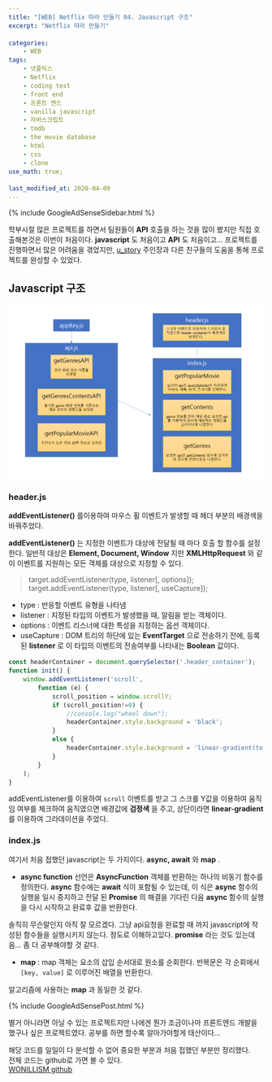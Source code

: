 ```yaml
---
title: "[WEB] Netflix 따라 만들기 04. Javascript 구조"
excerpt: "Netflix 따라 만들기"

categories:
    - WEB
tags:
    - 넷플릭스
    - Netflix
    - coding test
    - front end
    - 프론트 엔드
    - vanilla javascript
    - 자바스크립트
    - tmdb
    - the movie database
    - html
    - css
    - clone
use_math: true;

last_modified_at: 2020-04-09  
---
```


{% include GoogleAdSenseSidebar.html %}  

학부시절 많은 프로젝트를 하면서 팀원들이 **API** 호출을 하는 것을 많이 봤지만 직접 호출해본것은 이번이 처음이다. **javascript** 도 처음이고 **API** 도 처음이고... 프로젝트를 진행하면서 많은 어려움을 겪었지만, [u_story](https://uyoo-story.tistory.com/) 주인장과 다른 친구들의 도움을 통해 프로젝트를 완성할 수 있었다.  



## Javascript 구조   

[![](/assets/Web/clone_netflix/javascript_structure_img.PNG)](/assets/Web/clone_netflix/javascript_structure_img.PNG)

  

### header.js

**addEventListener()** 를이용하여 마우스 휠 이벤트가 발생할 때 헤더 부분의 배경색을 바꿔주었다.  

**addEventListener()** 는 지정한 이벤트가 대상에 전달될 때 마다 호출 할 함수를 설정한다. 일반적 대상은 **Element, Document, Window** 지만 **XMLHttpRequest** 와 같이 이벤트를 지원하는 모든 객체를 대상으로 지정할 수 있다.  

>target.addEventListener(type, listener[, options]);
>target.addEventListener(type, listener[, useCapture]);

+ type : 반응할 이벤트 유형을 나타냄
+ listener : 지정된 타입의 이벤트가 발생했을 때, 알림을 받는 객체이다. 
+ options : 이벤트 리스너에 대한 특성을 지정하는 옵션 객체이다.
+ useCapture : DOM 트리의 하단에 있는 **EventTarget** 으로 전송하기 전에, 등록된 **listener** 로 이 타입의 이벤트의 전송여부를 나타내는 **Boolean** 값이다.  

```js
const headerContainer = document.querySelector('.header_container');
function init() {
    window.addEventListener('scroll',
        function (e) {
            scroll_position = window.scrollY;
            if (scroll_position!=0) {
                //console.log("wheel down");
                headerContainer.style.background = 'black';
            }
            else {
                headerContainer.style.background = 'linear-gradient(to bottom, rgba(0, 0, 0, 0.7) 10%, rgba(0, 0, 0, 0))';
            }
        }
    );
}
```



addEventListener를 이용하여 `scroll` 이벤트를 받고 그 스크롤 Y값을 이용하여 움직임 여부를 체크하여 움직였으면 배경값에 **검정색** 을 주고, 상단이라면 **linear-gradient** 를 이용하여 그라데이션을 주었다.  

### index.js  

여기서 처음 접했던 javascript는 두 가지이다. **async, await** 와 **map** .

+ **async function** 선언은 **AsyncFunction** 객체를 반환하는 하나의 비동기 함수를 정의한다.
  **async** 함수에는 **await** 식이 포함될 수 있는데, 이 식은 **async** 함수의 실행을 일시 중지하고 전달 된 **Promise** 의 해결을 기다린 다음 **async** 함수의 실행을 다시 시작하고 완료후 값을 반환한다.

솔직히 무슨말인지 아직 잘 모르겠다. 그냥 api요청을 완료할 때 까지 javascript에 작성된 함수들을 실행시키지 않는다. 정도로 이해하고있다. **promise** 라는 것도 있는데 음... 좀 더 공부해야할 것 같다.

+ **map** : map 객체는 요소의 삽입 순서대로 원소를 순회한다. 반복문은 각 순회에서 `[key, value]` 로 이루어진 배열을 반환한다.

알고리즘에 사용하는 **map** 과 동일한 것 같다.  

{% include GoogleAdSensePost.html %}    

  

별거 아니라면 아닐 수 있는 프로젝트지만 나에겐 뭔가 조금이나마 프론트엔드 개발을 했구나 싶은 프로젝트였다. 공부를 하면 할수록 알아가야할게 태산이다...  

해당 코드를 일일이 다 분석할 수 없어 중요한 부분과 처음 접했던 부분만 정리했다.  
전체 코드는 github로 가면 볼 수 있다.  
[WONILLISM github](https://github.com/WONILLISM/Development-FrontEnd/tree/master/ImitateNetflix/WONILLISM)  


